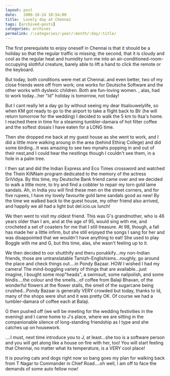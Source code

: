 ```yaml
---
layout: post
date:	2006-10-24 10:54:00
title:  Lovely day at Chennai
tags: [archived-posts]
categories: archives
permalink: /:categories/:year/:month/:day/:title/
---
```

The first prerequisite to enjoy oneself in Chennai is that it should be a holiday so that the regular traffic is missing; the second, that it is cloudy and cool as the regular heat and humidity turn me into an air-conditioned-room-occupying slothful creature, barely able to lift a hand to click the remote or the keyboard.

But today, both conditions were met at Chennai..and even better, two of my close friends were off from work; one works for Deutsche Software and the other works with dyslexic children. Both are fun-loving women. <LJ user="itsalouwelylife">, alas, had to work today...her "Id" holiday is tomorrow, not today!

But I cant really let a day go by without seeing my dear Itsalouwelylife, so when KM got ready to go to the airport to take a flight back to Blr (he will return tomorrow for the wedding) I decided to walk the 5 km to Itsa's home. I reached there in time for a steaming tumbler-damara of hot filter coffee and the softest dosais I have eaten for a LONG time. 

<lj-cut text="you want to read more? Click on this">

Then she dropped me back at my guest house as she went to work, and I did a little more walking aroung in the area (behind Ethiraj College) and did some birding...It was amazing to see two mynahs popping in and out of their nest,and I could hear the nestlings though I couldn't see them, in a hole in a palm tree. 

I then sat and did the Indian Express and Eco Times crossword and watched the Thein KiNNam program dedicated to the memory of the actress SriVidya. By this time, my Deutsche Bank friend came over and we decided to walk a little more, to try and find a cobbler to repair my torn gold lame sandals. Ah, in India you will find these men on the street corners, and for five rupees, I have my lovely favourite gold lame sandals good as new! By the time we walked back to the guest house, my other friend also arrived, and happily we all had a light but del.icio.us lunch! 

We then went to visit my oldest friend. This was G's grandmother, who is 46 years older than I am, and at the age of 95, would sing with me, and crocheted a set of coasters for me that I still treasure. At 98, though, a fall has made her a little infirm, but she still enjoyed the songs I sang for her and was disappointed that we wouldn't have anything to eat! She used to play Boggle with me and G, but this time, alas, she wasn't feeling up to it.

We then decided to oor shutthify and theru porukkify...my non-Indian friends, those are untranslatable Tamizh-Englishisms...roughly, go around the place and check things out....in Pondy Bazaar. HOW I wished I had my camera! The mind-boggling variety of things that are available...just imagine, I bought some mop"heads", a swimsuit, some nailpolish, and some bindis....the colour and the smells...of coffee from Balaji Bhavan, of the wonderful flowers at the flower stalls, the smell of the sugarcane being crushed...Pondy Bazaar is generally VERY crowded but today, thanks to Id, many of the shops were shut and it was pretty OK. Of course we had a tumbler-damara of coffee each at Balaji.

G then pushed off (we will be meeting for the wedding festivities in the evening) and I came home to J's place, where we are sitting in the companionable silence of long-standing friendship as I type and she catches up on housework.

<LJ user="amoghavarsha">....I must, next time introduce you to J, at least...she too is a software person and you will get along like a house on fire with her, too! You will start feeling that Chennai, no matter what its temperature, is a VERY cool place!

It is pouring cats and dogs right now so bang goes my plan for walking back from T Nagar to Commander in Chief Road....oh well, I am off to face the demands of some auto fellow now!

</lj-cut>
